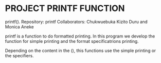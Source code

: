 # PROJECT PRINTF FUNCTION 
printf(). 
Repository: printf
Collaborators: Chukwuebuka Kizito Duru and Monica Aneke 

printf is a function to do formatted printing. In this program we develop the function for simple printing and the format specificatrions printing.

Depending on the content in the (), this functions use the simple printing or the specifiers.
